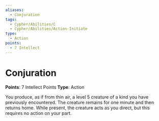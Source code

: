 ```yaml
---
aliases:
  - Conjuration
tags:
  - Cypher/Abilities/C
  - Cypher/Abilities/Action-Initiate
type:
  - Action
points:
  - 7 Intellect
---
```


# Conjuration

**Points**: 7 Intellect Points
**Type**: Action

You produce, as if from thin air, a level 5 creature of a kind you have previously encountered. The creature remains for one minute and then returns home. While present, the creature acts as you direct, but this requires no action on your part.

